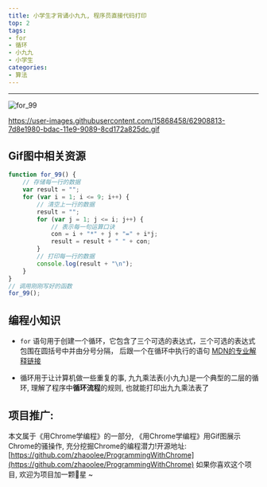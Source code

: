```yaml
---
title: 小学生才背诵小九九, 程序员直接代码打印
top: 2
tags:
- for
- 循环
- 小九九
- 小学生
categories:
- 算法
---
```


------

![for_99](https://www.v2fy.com/asset/0i/ProgrammingWithChrome/docs/for_99.assets/62908815-7e26b000-bdac-11e9-86ec-97251deb2ae0.gif)

<!-- more -->

https://user-images.githubusercontent.com/15868458/62908813-7d8e1980-bdac-11e9-9089-8cd172a825dc.gif



## Gif图中相关资源

```javascript
function for_99() {
    // 存储每一行的数据
    var result = "";
    for (var i = 1; i <= 9; i++) {
        // 清空上一行的数据
        result = "";
        for (var j = 1; j <= i; j++) {
            // 表示每一句运算口诀
            con = i + "*" + j + "=" + i*j;          
            result = result + " " + con;
        }
        // 打印每一行的数据
        console.log(result + "\n");       
    }
}
// 调用刚刚写好的函数
for_99();
```

## 编程小知识

- `for` 语句用于创建一个循环，它包含了三个可选的表达式，三个可选的表达式包围在圆括号中并由分号分隔， 后跟一个在循环中执行的语句 [MDN的专业解释链接](https://developer.mozilla.org/zh-CN/docs/Web/JavaScript/Reference/Statements/for)

- 循环用于让计算机做一些重复的事, 九九乘法表(小九九)是一个典型的二层的循环, 理解了程序中**循环流程**的规则, 也就能打印出九九乘法表了


## 项目推广:
本文属于《用Chrome学编程》的一部分, 《用Chrome学编程》用Gif图展示Chrome的骚操作, 充分挖掘Chrome的编程潜力!开源地址: [https://github.com/zhaoolee/ProgrammingWithChrome](https://github.com/zhaoolee/ProgrammingWithChrome)  如果你喜欢这个项目, 欢迎为项目加一颗🌟星 ~

